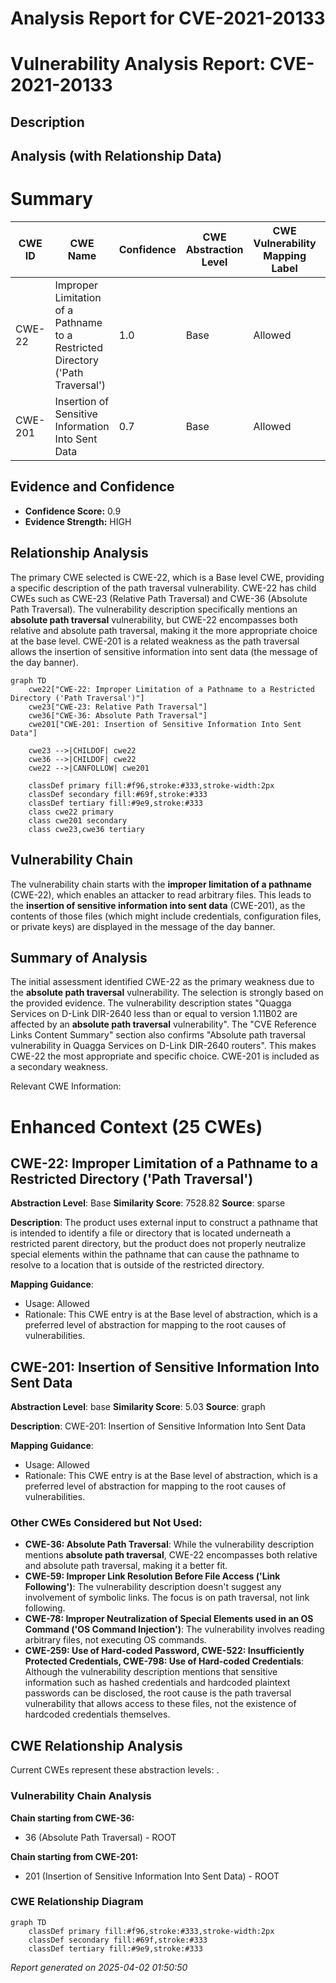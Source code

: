 # Analysis Report for CVE-2021-20133

# Vulnerability Analysis Report: CVE-2021-20133

## Description



## Analysis (with Relationship Data)

# Summary
| CWE ID | CWE Name | Confidence | CWE Abstraction Level | CWE Vulnerability Mapping Label | CWE-Vulnerability Mapping Notes |
|---|---|---|---|---|---|
| CWE-22 | Improper Limitation of a Pathname to a Restricted Directory ('Path Traversal') | 1.0 | Base | Allowed | Primary CWE |
| CWE-201 | Insertion of Sensitive Information Into Sent Data | 0.7 | Base | Allowed | Secondary Candidate |

## Evidence and Confidence

*   **Confidence Score:** 0.9
*   **Evidence Strength:** HIGH

## Relationship Analysis
The primary CWE selected is CWE-22, which is a Base level CWE, providing a specific description of the path traversal vulnerability. CWE-22 has child CWEs such as CWE-23 (Relative Path Traversal) and CWE-36 (Absolute Path Traversal). The vulnerability description specifically mentions an **absolute path traversal** vulnerability, but CWE-22 encompasses both relative and absolute path traversal, making it the more appropriate choice at the base level. CWE-201 is a related weakness as the path traversal allows the insertion of sensitive information into sent data (the message of the day banner).

```mermaid
graph TD
    cwe22["CWE-22: Improper Limitation of a Pathname to a Restricted Directory ('Path Traversal')"]
    cwe23["CWE-23: Relative Path Traversal"]
    cwe36["CWE-36: Absolute Path Traversal"]
    cwe201["CWE-201: Insertion of Sensitive Information Into Sent Data"]
    
    cwe23 -->|CHILDOF| cwe22
    cwe36 -->|CHILDOF| cwe22
    cwe22 -->|CANFOLLOW| cwe201
    
    classDef primary fill:#f96,stroke:#333,stroke-width:2px
    classDef secondary fill:#69f,stroke:#333
    classDef tertiary fill:#9e9,stroke:#333
    class cwe22 primary
    class cwe201 secondary
    class cwe23,cwe36 tertiary
```

## Vulnerability Chain
The vulnerability chain starts with the **improper limitation of a pathname** (CWE-22), which enables an attacker to read arbitrary files. This leads to the **insertion of sensitive information into sent data** (CWE-201), as the contents of those files (which might include credentials, configuration files, or private keys) are displayed in the message of the day banner.

## Summary of Analysis
The initial assessment identified CWE-22 as the primary weakness due to the **absolute path traversal** vulnerability. The selection is strongly based on the provided evidence. The vulnerability description states "Quagga Services on D-Link DIR-2640 less than or equal to version 1.11B02 are affected by an **absolute path traversal** vulnerability". The "CVE Reference Links Content Summary" section also confirms "Absolute path traversal vulnerability in Quagga Services on D-Link DIR-2640 routers". This makes CWE-22 the most appropriate and specific choice. CWE-201 is included as a secondary weakness.

Relevant CWE Information:

# Enhanced Context (25 CWEs)

## CWE-22: Improper Limitation of a Pathname to a Restricted Directory ('Path Traversal')
**Abstraction Level**: Base
**Similarity Score**: 7528.82
**Source**: sparse

**Description**:
The product uses external input to construct a pathname that is intended to identify a file or directory that is located underneath a restricted parent directory, but the product does not properly neutralize special elements within the pathname that can cause the pathname to resolve to a location that is outside of the restricted directory.

**Mapping Guidance**:
- Usage: Allowed
- Rationale: This CWE entry is at the Base level of abstraction, which is a preferred level of abstraction for mapping to the root causes of vulnerabilities.

## CWE-201: Insertion of Sensitive Information Into Sent Data
**Abstraction Level**: base
**Similarity Score**: 5.03
**Source**: graph

**Description**:
CWE-201: Insertion of Sensitive Information Into Sent Data

**Mapping Guidance**:
- Usage: Allowed
- Rationale: This CWE entry is at the Base level of abstraction, which is a preferred level of abstraction for mapping to the root causes of vulnerabilities.

### Other CWEs Considered but Not Used:

*   **CWE-36: Absolute Path Traversal**: While the vulnerability description mentions **absolute path traversal**, CWE-22 encompasses both relative and absolute path traversal, making it a better fit.
*   **CWE-59: Improper Link Resolution Before File Access ('Link Following')**: The vulnerability description doesn't suggest any involvement of symbolic links. The focus is on path traversal, not link following.
*   **CWE-78: Improper Neutralization of Special Elements used in an OS Command ('OS Command Injection')**: The vulnerability involves reading arbitrary files, not executing OS commands.
*   **CWE-259: Use of Hard-coded Password, CWE-522: Insufficiently Protected Credentials, CWE-798: Use of Hard-coded Credentials**: Although the vulnerability description mentions that sensitive information such as hashed credentials and hardcoded plaintext passwords can be disclosed, the root cause is the path traversal vulnerability that allows access to these files, not the existence of hardcoded credentials themselves.


## CWE Relationship Analysis

Current CWEs represent these abstraction levels: .


### Vulnerability Chain Analysis

**Chain starting from CWE-36:**
- 36 (Absolute Path Traversal) - ROOT


**Chain starting from CWE-201:**
- 201 (Insertion of Sensitive Information Into Sent Data) - ROOT



### CWE Relationship Diagram

```mermaid
graph TD
    classDef primary fill:#f96,stroke:#333,stroke-width:2px
    classDef secondary fill:#69f,stroke:#333
    classDef tertiary fill:#9e9,stroke:#333
```



*Report generated on 2025-04-02 01:50:50*
